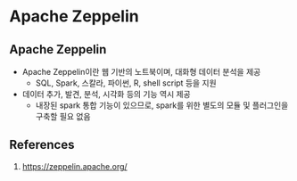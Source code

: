 # Apache Zeppelin

## Apache Zeppelin

- Apache Zeppelin이란 웹 기반의 노트북이며, 대화형 데이터 분석을 제공
  - SQL, Spark, 스칼라, 파이썬, R, shell script 등을 지원
- 데이터 추가, 발견, 분석, 시각화 등의 기능 역시 제공
  - 내장된 spark 통합 기능이 있으므로, spark를 위한 별도의 모듈 및 플러그인을 구축할 필요 없음

## References

1. https://zeppelin.apache.org/
